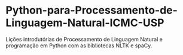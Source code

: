 # Python-para-Processamento-de-Linguagem-Natural-ICMC-USP
Lições introdutórias de Processamento de Linguagem Natural e programação em Python   com as bibliotecas  NLTK e spaCy. 
